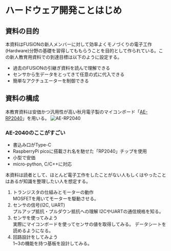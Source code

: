 # ハードウェア開発ことはじめ

## 資料の目的

本資料はFUSiONの新人メンバーに対して効率よくモノづくりの電子工作(Hardware)分野の基礎を習得してももらうことを目的として作られている。この新人教育用資料での到達目標は以下のように設定する。

* 過去のFUSiONの引継ぎ資料を読んで理解できる
* センサから生データをとってきて任意の式に代入できる
* 簡単なアクチュエーターを制御できる

## 資料の構成

本教育資料は安価かつ汎用性が高い秋月電子製のマイコンボード「[AE-RP2040](https://akizukidenshi.com/catalog/g/gK-17542/)」を用いる。
![AE-RP2040](https://akizukidenshi.com/img/goods/C/K-17542.jpg)

### AE-2040のここがすごい

* 書込み口がType-C
* RaspberryPi picoに搭載され名を馳せた「RP2040」チップを使用
* 小型で安価
* micro-python, C/C++に対応

本資料は読者として、ほとんど電子工作をしたことがない人もしくはやったことはあるが知識を整理したい人を想定する。

1. トランジスタの仕組みとモーターの動作  
    MOSFETを用いてモーターを駆動させる。  
2. センサの信号(I2C, UART)  
    プルアップ抵抗・プルダウン抵抗への理解
    I2CやUARTの通信規格を知る。
3. センサを使ってみよう  
    実際にマイコンボードを使ってセンサの値を取得してみる。
    データシートを読めるようになる。
4. 回路設計をしてみよう  
    1~3の機能を持つ基板を設計してみる。
